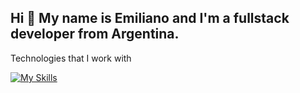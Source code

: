 <h2>Hi 👋 My name is Emiliano and I'm a fullstack developer from Argentina.</h2>


Technologies that I work with

 



 [![My Skills](https://skillicons.dev/icons?i=typescript,js,html,css,react,jest,redux,tailwind,sass,nodejs,express,mongodb,postgresql,sequelize,jest,graphql,nestjs,docker)](https://skillicons.dev)
